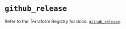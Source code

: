 # `github_release`

Refer to the Terraform Registry for docs: [`github_release`](https://registry.terraform.io/providers/integrations/github/6.0.0/docs/resources/release).
